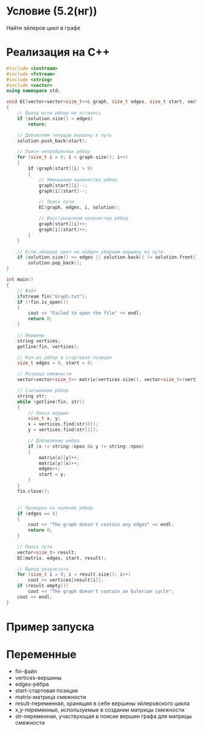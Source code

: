 # Условие (5.2(нг))
Найти эйлеров цикл в графе
# Реализация на C++
``` C++
#include <iostream>
#include <fstream>
#include <string>
#include <vector>
using namespace std;

void EC(vector<vector<size_t>>& graph, size_t edges, size_t start, vector<size_t>& solution)
{
    // Выход если рёбер не осталось
    if (solution.size() > edges)
        return;

    // Добавляем текущую вершину в путь
    solution.push_back(start);

    // Поиск непройденных рёбер
    for (size_t i = 0; i < graph.size(); i++)
    {
        if (graph[start][i] > 0)
        {
            // Уменьшаем количество рёбер
            graph[start][i]--;
            graph[i][start]--;

            // Поиск пути
            EC(graph, edges, i, solution);

            // Восстановляем количество рёбер
            graph[start][i]++;
            graph[i][start]++;
        }
    }

    // Если эйлеров цикл не найден убираем вершину из пути
    if (solution.size() <= edges || solution.back() != solution.front())
        solution.pop_back();
}

int main()
{
    // Файл 
    ifstream fin("Graph.txt");
    if (!fin.is_open())
    {
        cout << "Failed to open the file" << endl;
        return 0;
    }

    // Вершины
    string vertices;
    getline(fin, vertices);

    // Кол-во рёбер и стартовая позиция
    size_t edges = 0, start = 0;

    // Матрица смежности
    vector<vector<size_t>> matrix(vertices.size(), vector<size_t>(vertices.size(), 0));

    // Считывание рёбер
    string str;
    while (getline(fin, str))
    {
        // Поиск вершин
        size_t x, y;
        x = vertices.find(str[0]);
        y = vertices.find(str[1]);

        // Добавление ребра 
        if (x != string::npos && y != string::npos)
        {
            matrix[x][y]++;
            matrix[y][x]++;
            edges++;
            start = y;
        }
    }
    fin.close();
    

    // Проверка на наличие рёбер
    if (edges == 0)
    {
        cout << "The graph doesn't contain any edges" << endl;
        return 0;
    }

    // Поиск пути
    vector<size_t> result;
    EC(matrix, edges, start, result);

    // Вывод результата
    for (size_t i = 0; i < result.size(); i++)
        cout << vertices[result[i]];
    if (result.empty())
        cout << "The graph doesn't contain an Eulerian cycle";
    cout << endl;
}
```
# Пример запуска

# Переменные
- fin-файл
- vertices-вершины
- edges-рёбра
- start-стартовая позиция
- matrix-матрица смежности
- result-переменная, хранящяя в себе вершины эйлеровского цикла
- x,y-переменные, используемые в создании матрицы смежности
- str-переменная, участвующая в поиске вершин графа для матрицы смежности

